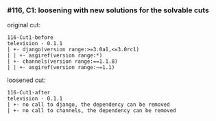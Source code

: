 ### #116, C1: loosening with new solutions for the solvable cuts
original cut:

```
116-Cut1-before
television - 0.1.1
| +- django(version range:>=3.0a1,<=3.0rc1)
| | +- asgiref(version range:*)
| +- channels(version range:==1.1.8)
| | +- asgiref(version range:~=1.1)
```




loosened cut:
```
116-Cut1-after
television - 0.1.1
| +- no call to django, the dependency can be removed
| +- no call to channels, the dependency can be removed
```


